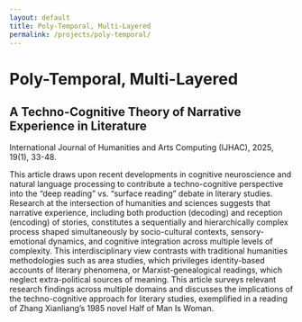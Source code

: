 ```yaml
---
layout: default
title: Poly-Temporal, Multi-Layered
permalink: /projects/poly-temporal/
---
```


# Poly-Temporal, Multi-Layered

## A Techno-Cognitive Theory of Narrative Experience in Literature

International Journal of Humanities and Arts Computing (IJHAC), 2025, 19(1), 33-48.

This article draws upon recent developments in cognitive neuroscience and natural language processing to contribute a techno-cognitive perspective into the “deep reading” vs. “surface reading” debate in literary studies. Research at the intersection of humanities and sciences suggests that narrative experience, including both production (decoding) and reception (encoding) of stories, constitutes a sequentially and hierarchically complex process shaped simultaneously by socio-cultural contexts, sensory-emotional dynamics, and cognitive integration across multiple levels of complexity. This interdisciplinary view contrasts with traditional humanities methodologies such as area studies, which privileges identity-based accounts of literary phenomena, or Marxist-genealogical readings, which neglect extra-political sources of meaning. This article surveys relevant research findings across multiple domains and discusses the implications of the techno-cognitive approach for literary studies, exemplified in a reading of Zhang Xianliang’s 1985 novel Half of Man Is Woman.